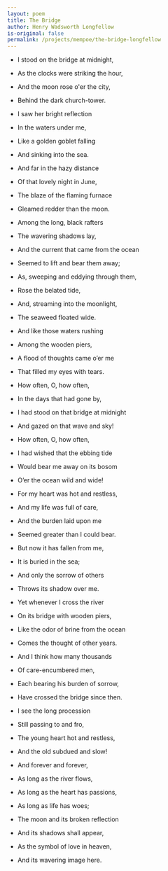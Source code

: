 ```yaml
---
layout: poem
title: The Bridge
author: Henry Wadsworth Longfellow
is-original: false
permalink: /projects/mempoe/the-bridge-longfellow
---
```


- I stood on the bridge at midnight,
- As the clocks were striking the hour,
- And the moon rose o'er the city,
- Behind the dark church-tower.

- I saw her bright reflection
- In the waters under me,
- Like a golden goblet falling
- And sinking into the sea.

- And far in the hazy distance
- Of that lovely night in June,
- The blaze of the flaming furnace
- Gleamed redder than the moon.

- Among the long, black rafters
- The wavering shadows lay,
- And the current that came from the ocean
- Seemed to lift and bear them away;

- As, sweeping and eddying through them,
- Rose the belated tide,
- And, streaming into the moonlight,
- The seaweed floated wide.

- And like those waters rushing
- Among the wooden piers,
- A flood of thoughts came o’er me
- That filled my eyes with tears.

- How often, O, how often,
- In the days that had gone by,
- I had stood on that bridge at midnight
- And gazed on that wave and sky!

- How often, O, how often,
- I had wished that the ebbing tide
- Would bear me away on its bosom
- O’er the ocean wild and wide!

- For my heart was hot and restless,
- And my life was full of care,
- And the burden laid upon me
- Seemed greater than I could bear.

- But now it has fallen from me,
- It is buried in the sea;
- And only the sorrow of others
- Throws its shadow over me.

- Yet whenever I cross the river
- On its bridge with wooden piers,
- Like the odor of brine from the ocean
- Comes the thought of other years.

- And I think how many thousands
- Of care-encumbered men,
- Each bearing his burden of sorrow,
- Have crossed the bridge since then.

- I see the long procession
- Still passing to and fro,
- The young heart hot and restless,
- And the old subdued and slow!

- And forever and forever,
- As long as the river flows,
- As long as the heart has passions,
- As long as life has woes;

- The moon and its broken reflection
- And its shadows shall appear,
- As the symbol of love in heaven,
- And its wavering image here.

